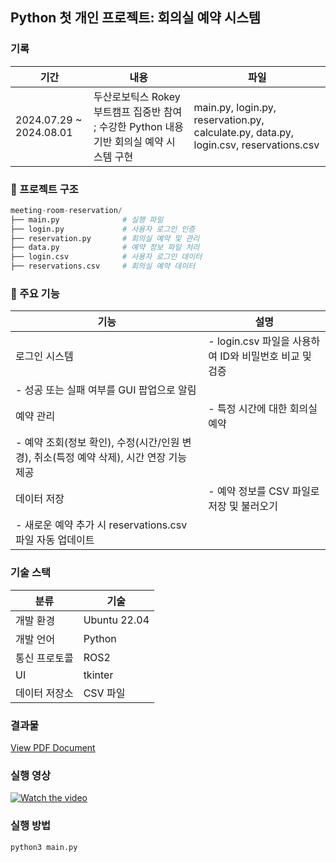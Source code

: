 ## Python 첫 개인 프로젝트: 회의실 예약 시스템

### 기록

| 기간 | 내용 | 파일 |
| --- | --- | --- |
| 2024.07.29 ~ 2024.08.01 | 두산로보틱스 Rokey 부트캠프 집중반 참여 ; 수강한 Python 내용 기반 회의실 예약 시스템 구현 | main.py, login.py, reservation.py, calculate.py, data.py, login.csv, reservations.csv |

### 📁 프로젝트 구조

```python
meeting-room-reservation/
├── main.py              # 실행 파일
├── login.py             # 사용자 로그인 인증
├── reservation.py       # 회의실 예약 및 관리
├── data.py              # 예약 정보 파일 처리
├── login.csv            # 사용자 로그인 데이터
├── reservations.csv     # 회의실 예약 데이터
```

### 🎯 주요 기능

| 기능 | 설명 |
| --- | --- |
| 로그인 시스템 | - login.csv 파일을 사용하여 ID와 비밀번호 비교 및 검증
- 성공 또는 실패 여부를 GUI 팝업으로 알림 |
| 예약 관리 | - 특정 시간에 대한 회의실 예약
- 예약 조회(정보 확인), 수정(시간/인원 변경), 취소(특정 예약 삭제), 시간 연장 기능 제공 |
| 데이터 저장 | - 예약 정보를 CSV 파일로 저장 및 불러오기
- 새로운 예약 추가 시 reservations.csv 파일 자동 업데이트 |

### 기술 스택

| 분류 | 기술 |
| --- | --- |
| 개발 환경 | Ubuntu 22.04 |
| 개발 언어 | Python |
| 통신 프로토콜 | ROS2 |
| UI | tkinter |
| 데이터 저장소 | CSV 파일 |

### 결과물

[View PDF Document](./ynu_reservation_sys.pdf)

### 실행 영상

[![Watch the video](https://img.youtube.com/vi/Qd0D5gxUApQ/hqdefault.jpg)](https://www.youtube.com/watch?v=Qd0D5gxUApQ)

### 실행 방법

```python
python3 main.py
```
